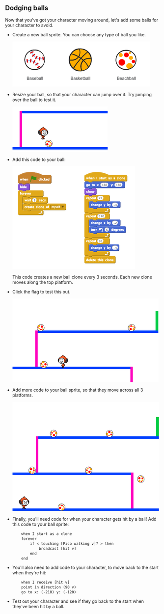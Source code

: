 ## Dodging balls

Now that you've got your character moving around, let's add some balls for your character to avoid.

+ Create a new ball sprite. You can choose any type of ball you like.
    
    ![screenshot](images/dodge-balls.png)

+ Resize your ball, so that your character can jump over it. Try jumping over the ball to test it.
    
    ![screenshot](images/dodge-ball-resize.png)

+ Add this code to your ball:
    
    ![screenshot](images/dodge-ball-motion.png)
    
    This code creates a new ball clone every 3 seconds. Each new clone moves along the top platform.

+ Click the flag to test this out.
    
    ![screenshot](images/dodge-ball-test.png)

+ Add more code to your ball sprite, so that they move across all 3 platforms.
    
    ![screenshot](images/dodge-ball-more-motion.png)

+ Finally, you'll need code for when your character gets hit by a ball! Add this code to your ball sprite:
    
    ```blocks
        when I start as a clone
        forever
            if < touching [Pico walking v]? > then
                broadcast [hit v]
            end
        end
    ```

+ You'll also need to add code to your character, to move back to the start when they're hit:
    
    ```blocks
        when I receive [hit v]
        point in direction (90 v)
        go to x: (-210) y: (-120)
    ```

+ Test out your character and see if they go back to the start when they've been hit by a ball.